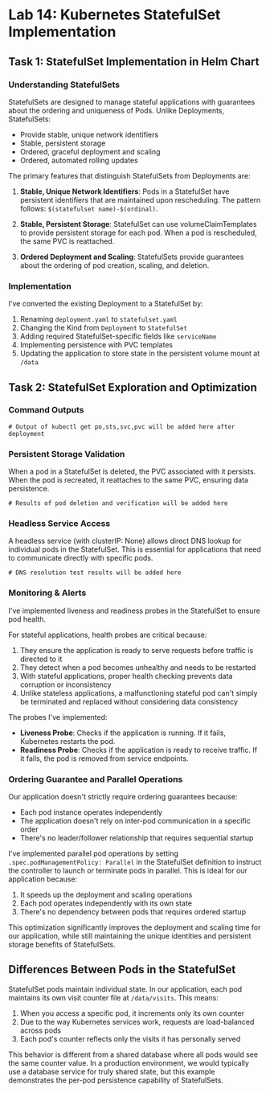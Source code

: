 # Lab 14: Kubernetes StatefulSet Implementation

## Task 1: StatefulSet Implementation in Helm Chart

### Understanding StatefulSets
StatefulSets are designed to manage stateful applications with guarantees about the ordering and uniqueness of Pods. Unlike Deployments, StatefulSets:
- Provide stable, unique network identifiers
- Stable, persistent storage
- Ordered, graceful deployment and scaling
- Ordered, automated rolling updates

The primary features that distinguish StatefulSets from Deployments are:

1. **Stable, Unique Network Identifiers**: Pods in a StatefulSet have persistent identifiers that are maintained upon rescheduling. The pattern follows: `$(statefulset name)-$(ordinal)`.

2. **Stable, Persistent Storage**: StatefulSet can use volumeClaimTemplates to provide persistent storage for each pod. When a pod is rescheduled, the same PVC is reattached.

3. **Ordered Deployment and Scaling**: StatefulSets provide guarantees about the ordering of pod creation, scaling, and deletion.

### Implementation
I've converted the existing Deployment to a StatefulSet by:
1. Renaming `deployment.yaml` to `statefulset.yaml`
2. Changing the Kind from `Deployment` to `StatefulSet`
3. Adding required StatefulSet-specific fields like `serviceName`
4. Implementing persistence with PVC templates
5. Updating the application to store state in the persistent volume mount at `/data`

## Task 2: StatefulSet Exploration and Optimization

### Command Outputs
```
# Output of kubectl get po,sts,svc,pvc will be added here after deployment
```

### Persistent Storage Validation
When a pod in a StatefulSet is deleted, the PVC associated with it persists. When the pod is recreated, it reattaches to the same PVC, ensuring data persistence.

```
# Results of pod deletion and verification will be added here
```

### Headless Service Access
A headless service (with clusterIP: None) allows direct DNS lookup for individual pods in the StatefulSet. This is essential for applications that need to communicate directly with specific pods.

```
# DNS resolution test results will be added here
```

### Monitoring & Alerts
I've implemented liveness and readiness probes in the StatefulSet to ensure pod health.

For stateful applications, health probes are critical because:
1. They ensure the application is ready to serve requests before traffic is directed to it
2. They detect when a pod becomes unhealthy and needs to be restarted
3. With stateful applications, proper health checking prevents data corruption or inconsistency
4. Unlike stateless applications, a malfunctioning stateful pod can't simply be terminated and replaced without considering data consistency

The probes I've implemented:
- **Liveness Probe**: Checks if the application is running. If it fails, Kubernetes restarts the pod.
- **Readiness Probe**: Checks if the application is ready to receive traffic. If it fails, the pod is removed from service endpoints.

### Ordering Guarantee and Parallel Operations
Our application doesn't strictly require ordering guarantees because:
- Each pod instance operates independently
- The application doesn't rely on inter-pod communication in a specific order
- There's no leader/follower relationship that requires sequential startup

I've implemented parallel pod operations by setting `.spec.podManagementPolicy: Parallel` in the StatefulSet definition to instruct the controller to launch or terminate pods in parallel. This is ideal for our application because:

1. It speeds up the deployment and scaling operations
2. Each pod operates independently with its own state
3. There's no dependency between pods that requires ordered startup

This optimization significantly improves the deployment and scaling time for our application, while still maintaining the unique identities and persistent storage benefits of StatefulSets.

## Differences Between Pods in the StatefulSet

StatefulSet pods maintain individual state. In our application, each pod maintains its own visit counter file at `/data/visits`. This means:

1. When you access a specific pod, it increments only its own counter
2. Due to the way Kubernetes services work, requests are load-balanced across pods
3. Each pod's counter reflects only the visits it has personally served

This behavior is different from a shared database where all pods would see the same counter value. In a production environment, we would typically use a database service for truly shared state, but this example demonstrates the per-pod persistence capability of StatefulSets. 